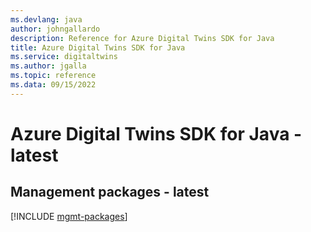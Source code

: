```yaml
---
ms.devlang: java
author: johngallardo
description: Reference for Azure Digital Twins SDK for Java
title: Azure Digital Twins SDK for Java
ms.service: digitaltwins
ms.author: jgalla
ms.topic: reference
ms.data: 09/15/2022
---
```

# Azure Digital Twins SDK for Java - latest

## Management packages - latest
[!INCLUDE [mgmt-packages](digital-twins-mgmt-index.md)]